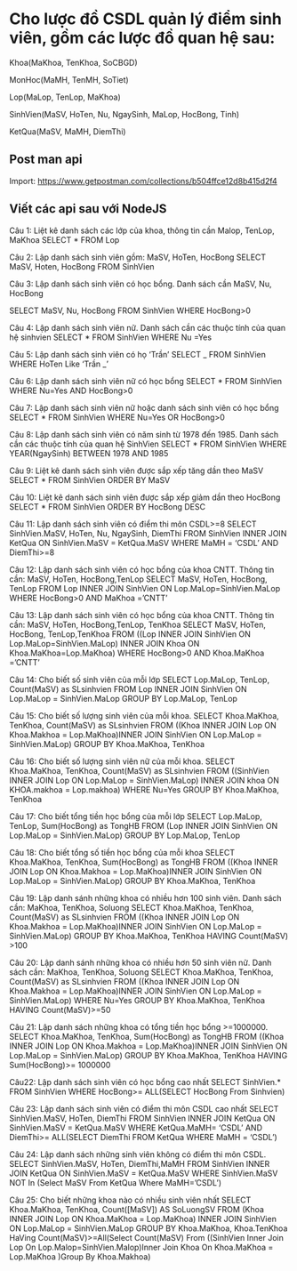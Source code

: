 # Cho lược đồ CSDL quản lý điểm sinh viên, gồm các lược đồ quan hệ sau:

Khoa(MaKhoa, TenKhoa, SoCBGD)

MonHoc(MaMH, TenMH, SoTiet)

Lop(MaLop, TenLop, MaKhoa)

SinhVien(MaSV, HoTen, Nu, NgaySinh, MaLop, HocBong, Tinh)

KetQua(MaSV, MaMH, DiemThi)

## Post man api

Import: https://www.getpostman.com/collections/b504ffce12d8b415d2f4

## Viết các api sau với NodeJS

Câu 1: Liệt kê danh sách các lớp của khoa, thông tin cần Malop, TenLop, MaKhoa
SELECT \*
FROM Lop

Câu 2: Lập danh sách sinh viên gồm: MaSV, HoTen, HocBong
SELECT MaSV, Hoten, HocBong
FROM SinhVien

Câu 3: Lập danh sách sinh viên có học bổng. Danh sách cần MaSV, Nu, HocBong

SELECT MaSV, Nu, HocBong
FROM SinhVien
WHERE HocBong>0

Câu 4: Lập danh sách sinh viên nữ. Danh sách cần các thuộc tính của quan hệ sinhvien
SELECT \*
FROM SinhVien
WHERE Nu =Yes

Câu 5: Lập danh sách sinh viên có họ ‘Trần’
SELECT _
FROM SinhVien
WHERE HoTen Like ‘Trần _’

Câu 6: Lập danh sách sinh viên nữ có học bổng
SELECT \*
FROM SinhVien
WHERE Nu=Yes AND HocBong>0

Câu 7: Lập danh sách sinh viên nữ hoặc danh sách sinh viên có học bổng
SELECT \*
FROM SinhVien
WHERE Nu=Yes OR HocBong>0

Câu 8: Lập danh sách sinh viên có năm sinh từ 1978 đến 1985. Danh sách cần các thuộc tính của quan hệ SinhVien
SELECT \*
FROM SinhVien
WHERE YEAR(NgaySinh) BETWEEN 1978 AND 1985

Câu 9: Liệt kê danh sách sinh viên được sắp xếp tăng dần theo MaSV
SELECT \*
FROM SinhVien
ORDER BY MaSV

Câu 10: Liệt kê danh sách sinh viên được sắp xếp giảm dần theo HocBong
SELECT \*
FROM SinhVien
ORDER BY HocBong DESC

Câu 11: Lập danh sách sinh viên có điểm thi môn CSDL>=8
SELECT SinhVien.MaSV, HoTen, Nu, NgaySinh, DiemThi
FROM SinhVien INNER JOIN KetQua ON SinhVien.MaSV = KetQua.MaSV
WHERE MaMH = ‘CSDL’ AND DiemThi>=8

Câu 12: Lập danh sách sinh viên có học bổng của khoa CNTT. Thông tin cần: MaSV, HoTen, HocBong,TenLop
SELECT MaSV, HoTen, HocBong, TenLop
FROM Lop INNER JOIN SinhVien ON Lop.MaLop=SinhVien.MaLop
WHERE HocBong>0 AND MaKhoa =’CNTT’

Câu 13: Lập danh sách sinh viên có học bổng của khoa CNTT. Thông tin cần: MaSV, HoTen, HocBong,TenLop, TenKhoa
SELECT MaSV, HoTen, HocBong, TenLop,TenKhoa
FROM ((Lop INNER JOIN SinhVien ON Lop.MaLop=SinhVien.MaLop) INNER JOIN Khoa ON Khoa.MaKhoa=Lop.MaKhoa)
WHERE HocBong>0 AND Khoa.MaKhoa =’CNTT’

Câu 14: Cho biết số sinh viên của mỗi lớp
SELECT Lop.MaLop, TenLop, Count(MaSV) as SLsinhvien
FROM Lop INNER JOIN SinhVien ON Lop.MaLop = SinhVien.MaLop
GROUP BY Lop.MaLop, TenLop

Câu 15: Cho biết số lượng sinh viên của mỗi khoa.
SELECT Khoa.MaKhoa, TenKhoa, Count(MaSV) as SLsinhvien
FROM ((Khoa INNER JOIN Lop ON Khoa.Makhoa = Lop.MaKhoa)INNER JOIN SinhVien ON Lop.MaLop = SinhVien.MaLop)
GROUP BY Khoa.MaKhoa, TenKhoa

Câu 16: Cho biết số lượng sinh viên nữ của mỗi khoa.
SELECT Khoa.MaKhoa, TenKhoa, Count(MaSV) as SLsinhvien
FROM ((SinhVien INNER JOIN Lop ON Lop.MaLop = SinhVien.MaLop) INNER JOIN khoa ON KHOA.makhoa = Lop.makhoa)
WHERE Nu=Yes
GROUP BY Khoa.MaKhoa, TenKhoa

Câu 17: Cho biết tổng tiền học bổng của mỗi lớp
SELECT Lop.MaLop, TenLop, Sum(HocBong) as TongHB
FROM (Lop INNER JOIN SinhVien ON Lop.MaLop = SinhVien.MaLop)
GROUP BY Lop.MaLop, TenLop

Câu 18: Cho biết tổng số tiền học bổng của mỗi khoa
SELECT Khoa.MaKhoa, TenKhoa, Sum(HocBong) as TongHB
FROM ((Khoa INNER JOIN Lop ON Khoa.Makhoa = Lop.MaKhoa)INNER JOIN SinhVien ON Lop.MaLop = SinhVien.MaLop)
GROUP BY Khoa.MaKhoa, TenKhoa

Câu 19: Lập danh sánh những khoa có nhiều hơn 100 sinh viên. Danh sách cần: MaKhoa, TenKhoa, Soluong
SELECT Khoa.MaKhoa, TenKhoa, Count(MaSV) as SLsinhvien
FROM ((Khoa INNER JOIN Lop ON Khoa.Makhoa = Lop.MaKhoa)INNER JOIN SinhVien ON Lop.MaLop = SinhVien.MaLop)
GROUP BY Khoa.MaKhoa, TenKhoa
HAVING Count(MaSV) >100

Câu 20: Lập danh sánh những khoa có nhiều hơn 50 sinh viên nữ. Danh sách cần: MaKhoa, TenKhoa, Soluong
SELECT Khoa.MaKhoa, TenKhoa, Count(MaSV) as SLsinhvien
FROM ((Khoa INNER JOIN Lop ON Khoa.Makhoa = Lop.MaKhoa)INNER JOIN SinhVien ON Lop.MaLop = SinhVien.MaLop)
WHERE Nu=Yes
GROUP BY Khoa.MaKhoa, TenKhoa
HAVING Count(MaSV)>=50

Câu 21: Lập danh sách những khoa có tổng tiền học bổng >=1000000.
SELECT Khoa.MaKhoa, TenKhoa, Sum(HocBong) as TongHB
FROM ((Khoa INNER JOIN Lop ON Khoa.Makhoa = Lop.MaKhoa)INNER JOIN SinhVien ON Lop.MaLop = SinhVien.MaLop)
GROUP BY Khoa.MaKhoa, TenKhoa
HAVING Sum(HocBong)>= 1000000

Câu22: Lập danh sách sinh viên có học bổng cao nhất
SELECT SinhVien.\*
FROM SinhVien
WHERE HocBong>= ALL(SELECT HocBong From Sinhvien)

Câu 23: Lập danh sách sinh viên có điểm thi môn CSDL cao nhất
SELECT SinhVien.MaSV, HoTen, DiemThi
FROM SinhVien INNER JOIN KetQua ON SinhVien.MaSV = KetQua.MaSV
WHERE KetQua.MaMH= ‘CSDL’ AND DiemThi>=
ALL(SELECT DiemThi FROM KetQua WHERE MaMH = ‘CSDL’)

Câu 24: Lập danh sách những sinh viên không có điểm thi môn CSDL.
SELECT SinhVien.MaSV, HoTen, DiemThi,MaMH
FROM SinhVien INNER JOIN KetQua ON SinhVien.MaSV = KetQua.MaSV
WHERE SinhVien.MaSV NOT In (Select MaSV From KetQua Where MaMH=’CSDL’)

Câu 25: Cho biết những khoa nào có nhiều sinh viên nhất
SELECT Khoa.MaKhoa, TenKhoa, Count([MaSV]) AS SoLuongSV
FROM (Khoa INNER JOIN Lop ON Khoa.MaKhoa = Lop.MaKhoa) INNER JOIN SinhVien ON Lop.MaLop = SinhVien.MaLop
GROUP BY Khoa.MaKhoa, Khoa.TenKhoa
HaVing Count(MaSV)>=All(Select Count(MaSV) From ((SinhVien Inner Join Lop On Lop.Malop=SinhVien.Malop)Inner Join Khoa On Khoa.MaKhoa = Lop.MaKhoa )Group By Khoa.Makhoa)
